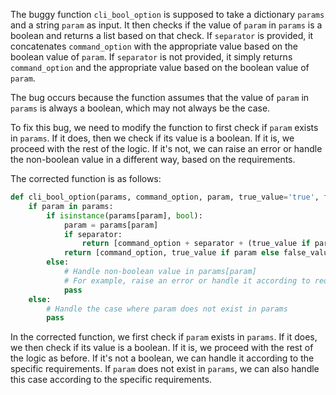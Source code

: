 The buggy function `cli_bool_option` is supposed to take a dictionary `params` and a string `param` as input. It then checks if the value of `param` in `params` is a boolean and returns a list based on that check. If `separator` is provided, it concatenates `command_option` with the appropriate value based on the boolean value of `param`. If `separator` is not provided, it simply returns `command_option` and the appropriate value based on the boolean value of `param`.

The bug occurs because the function assumes that the value of `param` in `params` is always a boolean, which may not always be the case.

To fix this bug, we need to modify the function to first check if `param` exists in `params`. If it does, then we check if its value is a boolean. If it is, we proceed with the rest of the logic. If it's not, we can raise an error or handle the non-boolean value in a different way, based on the requirements.

The corrected function is as follows:

```python
def cli_bool_option(params, command_option, param, true_value='true', false_value='false', separator=None):
    if param in params:
        if isinstance(params[param], bool):
            param = params[param]
            if separator:
                return [command_option + separator + (true_value if param else false_value)]
            return [command_option, true_value if param else false_value]
        else:
            # Handle non-boolean value in params[param]
            # For example, raise an error or handle it according to requirements
            pass
    else:
        # Handle the case where param does not exist in params
        pass
```
In the corrected function, we first check if `param` exists in `params`. If it does, we then check if its value is a boolean. If it is, we proceed with the rest of the logic as before. If it's not a boolean, we can handle it according to the specific requirements. If `param` does not exist in `params`, we can also handle this case according to the specific requirements.
